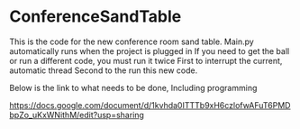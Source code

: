 # ConferenceSandTable

This is the code for the new conference room sand table. 
Main.py automatically runs when the project is plugged in
If you need to get the ball or run a different code, you must run it twice
First to interrupt the current, automatic thread
Second to the run this new code.

Below is the link to what needs to be done,
Including programming 

https://docs.google.com/document/d/1kvhda0ITTTb9xH6czlofwAFuT6PMDbpZo_uKxWNithM/edit?usp=sharing
